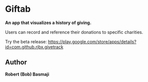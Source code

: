 # Giftab

**An app that visualizes a history of giving.**

Users can record and reference their donations to specific charities.

Try the beta release: https://play.google.com/store/apps/details?id=com.github.rjbx.givetrack

## Author

**Robert (Bob) Basmaji**
